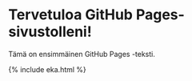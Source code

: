 ---
---
# Tervetuloa GitHub Pages-sivustolleni!

Tämä on ensimmäinen GitHub Pages -teksti.

{% include eka.html %}
